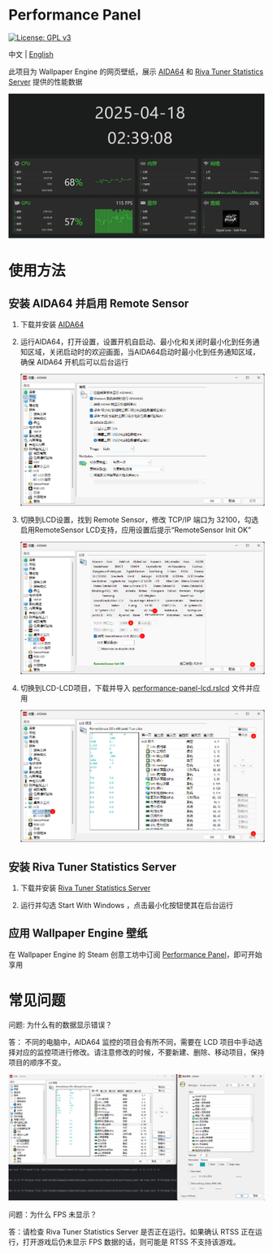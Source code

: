 # Performance Panel

[![License: GPL v3](https://img.shields.io/badge/License-GPLv3-blue.svg)](https://www.gnu.org/licenses/gpl-3.0)

中文 | [English](./README-EN.md)

此项目为 Wallpaper Engine 的网页壁纸，展示 [AIDA64](https://www.aida64.com/downloads) 和 [Riva Tuner Statistics Server](https://www.guru3d.com/download/rtss-rivatuner-statistics-server-download/) 提供的性能数据

<img src="./assets/screenshot.gif" alt="screenshot">

# 使用方法

## 安装 AIDA64 并启用 Remote Sensor

1. 下载并安装 [AIDA64](https://www.aida64.com/downloads)
2. 运行AIDA64，打开设置，设置开机自启动、最小化和关闭时最小化到任务通知区域，关闭启动时的欢迎画面，当AIDA64启动时最小化到任务通知区域，确保 AIDA64 开机后可以后台运行
   
   <img src="./assets/aida64-zh-1.png" alt="">

3. 切换到LCD设置，找到 Remote Sensor，修改 TCP/IP 端口为 32100，勾选启用RemoteSensor LCD支持，应用设置后提示“RemoteSensor Init OK”
   
   <img src="./assets/aida64-zh-2.png" alt="">

4. 切换到LCD-LCD项目，下载并导入 [performance-panel-lcd.rslcd](./public/performance-panel-lcd.rslcd) 文件并应用
   
   <img src="./assets/aida64-zh-3.png" alt="">

## 安装 Riva Tuner Statistics Server

1. 下载并安装 [Riva Tuner Statistics Server](https://www.guru3d.com/download/rtss-rivatuner-statistics-server-download/)

2. 运行并勾选 Start With Windows ，点击最小化按钮使其在后台运行

## 应用 Wallpaper Engine 壁纸

在 Wallpaper Engine 的 Steam 创意工坊中订阅 [Performance Panel](https://steamcommunity.com/sharedfiles/filedetails/?id=3464821056)，即可开始享用

# 常见问题

问题: 为什么有的数据显示错误？

答： 不同的电脑中，AIDA64 监控的项目会有所不同，需要在 LCD 项目中手动选择对应的监控项进行修改。请注意修改的时候，不要新建、删除、移动项目，保持项目的顺序不变。

<img src="./assets/aida64-zh-4.png" />

问题：为什么 FPS 未显示？

答：请检查 Riva Tuner Statistics Server 是否正在运行。如果确认 RTSS 正在运行，打开游戏后仍未显示 FPS 数据的话，则可能是 RTSS 不支持该游戏。
